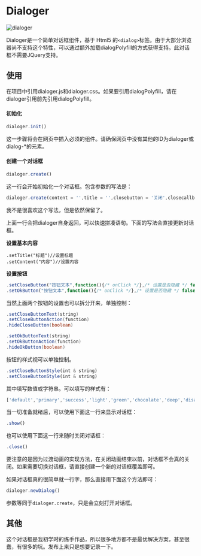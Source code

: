 # Dialoger

![dialoger](https://i.loli.net/2018/04/21/5adaa3e533398.png)

Dialoger是一个简单对话框组件，基于 Html5 的`<dialog>`标签。由于大部分浏览器尚不支持这个特性，可以通过额外加载dialogPolyfill的方式获得支持。此对话框不需要JQuery支持。

## 使用

在项目中引用dialoger.js和dialoger.css。如果要引用dialogPolyfill，请在dialoger引用前先引用dialogPolyfill。

#### 初始化

```javascript
dialoger.init()
```

这一步骤将会在网页中插入必须的组件。请确保网页中没有其他的ID为dialoger或dialog-*的元素。

#### 创建一个对话框

```javascript
dialoger.create()
```

这一行会开始初始化一个对话框。包含参数的写法是：

```javascript
dialoger.create(content = '',title = '',closebutton = '关闭',closecallback = (function(){}),okbutton = '确认',okcallback = '')
```

我不是很喜欢这个写法，但是依然保留了。

上面一行会把dialoger自身返回，可以快速拼凑语句。下面的写法会直接更新对话框。

**设置基本内容**

```ja
.setTitle("标题")//设置标题
.setContent("内容")//设置内容
```

**设置按钮**

```javascript
.setCloseButton("按钮文本",function(){/* onClick */},/* 设置是否隐藏 */ false)//设置关闭按钮
.setOkButton("按钮文本",function(){/* onClick */},/* 设置是否隐藏 */ false)//设置确定按钮
```

当然上面两个按钮的设置也可以拆分开来，单独控制：

```java
.setCloseButtonText(string)
.setCloseButtonAction(function)
.hideCloseButton(boolean)

.setOkButtonText(string)
.setOkButtonAction(function)
.hideOkButton(boolean)
```

按钮的样式视可以单独控制。

```javascript
.setCloseButtonStyle(int & string)
.setCloseButtonStyle(int & string)
```

其中填写数值或字符串。可以填写的样式有：

```javascript
['default','primary','success','light','green','chocolate','deep','disable','disabled','warning','error']
```

当一切准备就绪后，可以使用下面这一行来显示对话框：

```javascript
.show()
```

也可以使用下面这一行来随时关闭对话框：

```javascript
.close()
```

要注意的是因为过渡动画的实现方法，在关闭动画结束以前，对话框不会真的关闭。如果需要切换对话框，请直接创建一个新的对话框覆盖即可。

如果对话框真的很简单就一行字，那么直接用下面这个方法即可：

```javascript
dialoger.newDialog()
```

参数等同于`dialoger.create`，只是会立刻打开对话框。

## 其他

这个对话框是我初学时的练手作品，所以很多地方都不是最优解决方案，甚至很蠢，有很多的坑。发布上来只是想要记录一下。
